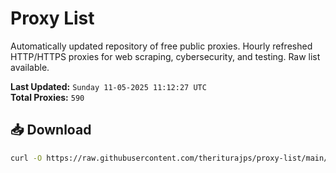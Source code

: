 # Proxy List

Automatically updated repository of free public proxies. Hourly refreshed HTTP/HTTPS proxies for web scraping, cybersecurity, and testing. Raw list available.

**Last Updated:** `Sunday 11-05-2025 11:12:27 UTC`  
**Total Proxies:** `590`

## 📥 Download
```bash
curl -O https://raw.githubusercontent.com/theriturajps/proxy-list/main/proxies.txt
